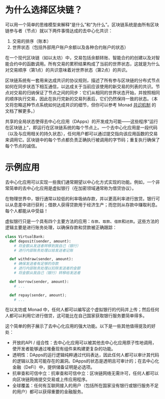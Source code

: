 
# 为什么选择区块链？

可以用一个简单的思维模型来解释“是什么”和“为什么”。区块链系统是由所有区块链参与者（节点）就以下两件事情达成的去中心化共识：
1. 交易的排序（账本）
2. 世界状态（包括外部用户账户余额以及各种合约账户的状态）

在一个现代区块链（如以太坊）中，交易包括余额转账、智能合约的创建以及对智能合约中的函数调用。所有交易的累积结果构成了当前的世界状态，这就是为什么对交易顺序（第1点）的共识意味着对世界状态（第2点）的共识。


区块链系统有一套用来达成共识的协议规则，描述了所有参与区块链的分布式节点如何在同步状态下相互通信，以达成关于当前应该使用的新交易的列表的共识。节点对交易的归纳保证了节点之间的同步：它们从相同的世界状态开始，并按照相同的顺序执行交易，因此在执行完新的交易列表后，它们仍然保持一致的状态。（本文将忽略这种节点系统如何达成共识的细节，但你可以参考 Monad [共识机制](./consensus/monadbft.md) 的文档了解更多。）


共享的全局状态使得去中心化应用（DApps）的开发成为可能——这些程序“运行在区块链上”，即运行在区块链系统的每个节点上。一个去中心化应用是一段代码（以及与应用相关的持久状态），任何用户都可以通过提交指向该应用函数的交易来调用它。区块链中的每个节点都负责正确执行被调用的字节码；重复执行确保了每个节点的诚信。


# 示例应用

去中心化应用可以实现一些我们通常期望以中心化方式实现的功能。例如，一个非常简单的去中心化应用是虚拟银行（在加密领域通常称为借贷协议）。


在物理世界中，银行通常以较低的利率吸纳存款，并以更高利率进行放贷。银行可以从息差中进行获利；借款人获得贷款用于经济生产；而您则从存款中赚取利息。每个人都能从中受益！


虚拟银行只是一个具有四个主要方法的应用：`存款`、`取款`、`借款`和`还款`。这些方法的逻辑主要是进行账务处理，以确保存款和贷款被正确跟踪：

```python
class VirtualBank:
  def deposit(sender, amount):
    # 将金额从发送者转移到我自己（银行）
    # 进行内部账务处理以给发送者记账

  def withdraw(sender, amount):
    # 确保发送者有足够的存款
    # 进行内部账务处理以扣除发送者的金额
    # 将金额从我自己（银行）转移给发送者

  def borrow(sender, amount):
    # ...

  def repay(sender, amount);
    # ...
```

在以太坊或 Monad 中，任何人都可以编写这个虚拟银行的代码并上传；然后任何人都可以利用它进行借贷，这可能比在自己国家获取银行服务要简单得多。

这个简单的例子展示了去中心化应用的强大功能。以下是一些其他值得提及的好处：
- 开放的API / 组合性：去中心化应用可以被其他去中心化应用原子性地调用，使开发者能够通过堆叠现有组件来构建更复杂的功能。
- 透明性：DApps的运行逻辑纯粹通过代码表达，因此任何人都可以审计其代码的逻辑以及其可能存在的漏洞。DApps的状态是透明且可审计的；在去中心化金融（DeFi）中，提供储备证明是必选项。
- 抗审查和可信中立：抗审查和可信中立：区块链网络无需许可，任何人都可以向区块链网络提交交易或上传应用程序。
- 全球覆盖：任何有互联网接入的用户（包括所在国家没有银行或银行服务不足的用户）都可以获得重要的金融服务。


